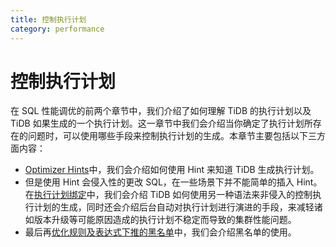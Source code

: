 ```yaml
---
title: 控制执行计划
category: performance
---
```


# 控制执行计划

在 SQL 性能调优的前两个章节中，我们介绍了如何理解 TiDB 的执行计划以及 TiDB 如果生成的一个执行计划。这一章节中我们会介绍当你确定了执行计划所存在的问题时，可以使用哪些手段来控制执行计划的生成。本章节主要包括以下三方面内容：

- [Optimizer Hints](/optimizer-hints.md)中，我们会介绍如何使用 Hint 来知道 TiDB 生成执行计划。
- 但是使用 Hint 会侵入性的更改 SQL，在一些场景下并不能简单的插入 Hint。在[执行计划绑定](/execution-plan-binding.md)中，我们会介绍 TiDB 如何使用另一种语法来非侵入的控制执行计划的生成，同时还会介绍后台自动对执行计划进行演进的手段，来减轻诸如版本升级等可能原因造成的执行计划不稳定而导致的集群性能问题。
- 最后再[优化规则及表达式下推的黑名单](/blacklist-control-plan.md)中，我们会介绍黑名单的使用。